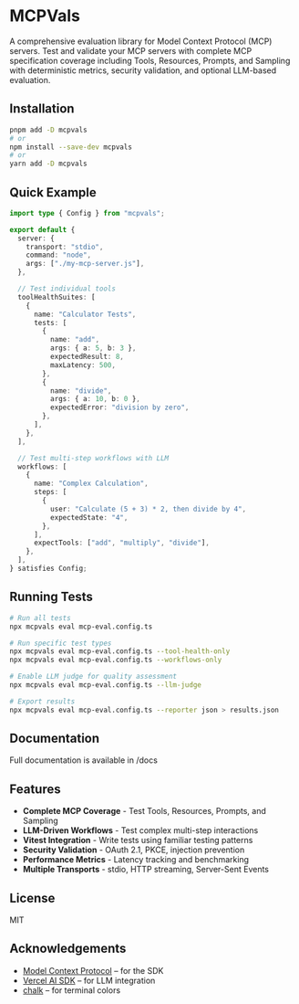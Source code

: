 # MCPVals

A comprehensive evaluation library for Model Context Protocol (MCP) servers. Test and validate your MCP servers with complete MCP specification coverage including Tools, Resources, Prompts, and Sampling with deterministic metrics, security validation, and optional LLM-based evaluation.

## Installation

```bash
pnpm add -D mcpvals
# or
npm install --save-dev mcpvals
# or
yarn add -D mcpvals
```

## Quick Example

```typescript
import type { Config } from "mcpvals";

export default {
  server: {
    transport: "stdio",
    command: "node",
    args: ["./my-mcp-server.js"],
  },

  // Test individual tools
  toolHealthSuites: [
    {
      name: "Calculator Tests",
      tests: [
        {
          name: "add",
          args: { a: 5, b: 3 },
          expectedResult: 8,
          maxLatency: 500,
        },
        {
          name: "divide",
          args: { a: 10, b: 0 },
          expectedError: "division by zero",
        },
      ],
    },
  ],

  // Test multi-step workflows with LLM
  workflows: [
    {
      name: "Complex Calculation",
      steps: [
        {
          user: "Calculate (5 + 3) * 2, then divide by 4",
          expectedState: "4",
        },
      ],
      expectTools: ["add", "multiply", "divide"],
    },
  ],
} satisfies Config;
```

## Running Tests

```bash
# Run all tests
npx mcpvals eval mcp-eval.config.ts

# Run specific test types
npx mcpvals eval mcp-eval.config.ts --tool-health-only
npx mcpvals eval mcp-eval.config.ts --workflows-only

# Enable LLM judge for quality assessment
npx mcpvals eval mcp-eval.config.ts --llm-judge

# Export results
npx mcpvals eval mcp-eval.config.ts --reporter json > results.json
```

## Documentation

Full documentation is available in /docs

## Features

- **Complete MCP Coverage** - Test Tools, Resources, Prompts, and Sampling
- **LLM-Driven Workflows** - Test complex multi-step interactions
- **Vitest Integration** - Write tests using familiar testing patterns
- **Security Validation** - OAuth 2.1, PKCE, injection prevention
- **Performance Metrics** - Latency tracking and benchmarking
- **Multiple Transports** - stdio, HTTP streaming, Server-Sent Events

## License

MIT

## Acknowledgements

- [Model Context Protocol](https://modelcontextprotocol.io) – for the SDK
- [Vercel AI SDK](https://sdk.vercel.ai) – for LLM integration
- [chalk](https://github.com/chalk/chalk) – for terminal colors
